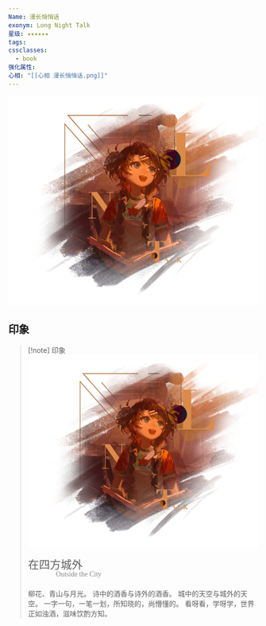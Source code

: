 ```yaml
---
Name: 漫长悄悄话
exonym: Long Night Talk
星级: ✦✦✦✦✦✦
tags: 
cssclasses:
  - book
强化属性: 
心相: "[[心相 漫长悄悄话.png]]"
---
```

![cover](assets/漫长悄悄话｜Long%20Night%20Talk.assets/心相%20漫长悄悄话.png)
## 印象
> [!note] 印象
> ![心相|inlL|300](assets/漫长悄悄话｜Long%20Night%20Talk.assets/心相%20漫长悄悄话.png)
> <p style="font-family: '家族宋', sans-serif; font-size: 22px; line-height: 0.75; text-indent: 0;">在四方城外<br><span style="font-family: serif; font-size: 14px; color: #888888;">　　　　Outside the City</span></p>
> 
> 柳花、青山与月光。
> 诗中的酒香与诗外的酒香。
> 城中的天空与城外的天空。
> 一字一句，一笔一划，所知晓的，尚懵懂的。
> 看呀看，学呀学，世界正如浊酒，滋味饮酌方知。
